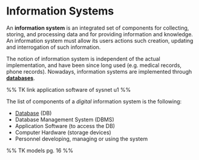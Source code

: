 # Information Systems

An **information system** is an integrated set of components for collecting, storing, and processing data and for providing information and knowledge. An information system must allow its users actions such creation, updating and interrogation of such information.

The notion of information system is independent of the actual implementation, and have been since long used (e.g. medical records, phone records). Nowadays, information systems are implemented through [**databases**](/Data%20Management%20and%20Analysis/Unit%201/Database/Databases.md).

%% TK link application software of sysnet u1 %%

The list of components of a *digital* information system is the following:
- [Database](Data%20Management%20and%20Analysis/Unit%201/Database/Databases.md) (DB)
- Database Management System (DBMS)
- Application Software (to access the DB)
- Computer Hardware (storage devices)
- Personnel developing, managing or using the system

%% TK models pg. 16 %%
